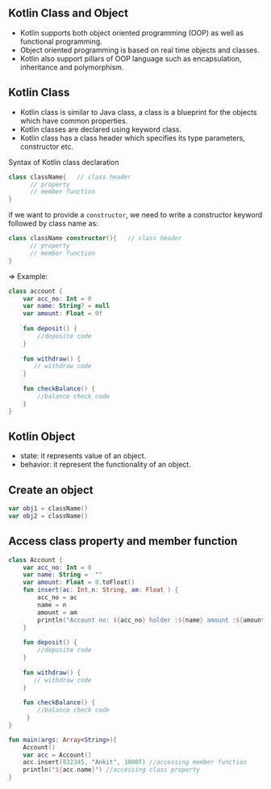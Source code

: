 
## Kotlin Class and Object
- Kotlin supports both object oriented programming (OOP) as well as functional programming. 
- Object oriented programming is based on real time objects and classes. 
- Kotlin also support pillars of OOP language such as encapsulation, inheritance and polymorphism.


## Kotlin Class
- Kotlin class is similar to Java class, a class is a blueprint for the objects which have common properties.
- Kotlin classes are declared using keyword class.
- Kotlin class has a class header which specifies its type parameters, constructor etc.

Syntax of Kotlin class declaration
```kotlin
class className{   // class header  
      // property  
      // member function  
}  
```

if we want to provide a `constructor`, we need to write a constructor keyword followed by class name as:
```kotlin
class className constructor(){   // class header  
      // property  
      // member function  
}  
```

=> Example:
```kotlin
class account {  
    var acc_no: Int = 0  
    var name: String? = null  
    var amount: Float = 0f  
  
    fun deposit() {  
        //deposite code  
    }  
  
    fun withdraw() {  
       // withdraw code  
    }  
  
    fun checkBalance() {  
        //balance check code  
    }
}  
```

## Kotlin Object
- state: it represents value of an object.
- behavior: it represent the functionality of an object.

## Create an object
```kotlin
var obj1 = className()  
var obj2 = className()  
```

## Access class property and member function
```kotlin
class Account {  
    var acc_no: Int = 0  
    var name: String =  ""  
    var amount: Float = 0.toFloat()  
    fun insert(ac: Int,n: String, am: Float ) {  
        acc_no = ac  
        name = n  
        amount = am  
        println("Account no: ${acc_no} holder :${name} amount :${amount}")  
    }  
  
    fun deposit() {  
        //deposite code  
    }  
  
    fun withdraw() {  
       // withdraw code  
    }  
  
    fun checkBalance() {  
        //balance check code  
     }
}  

fun main(args: Array<String>){  
    Account()  
    var acc = Account()  
    acc.insert(832345, "Ankit", 1000f) //accessing member function  
    println("${acc.name}") //accessing class property  
}  
```




